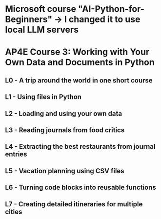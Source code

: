 # Microsoft course "AI-Python-for-Beginners" -> I changed it to use local LLM servers



# AP4E Course 3: Working with Your Own Data and Documents in Python 

## L0 - A trip around the world in one short course

## L1 - Using files in Python

## L2 - Loading and using your own data

## L3 - Reading journals from food critics

## L4 - Extracting the best restaurants from journal entries

## L5 - Vacation planning using CSV files

## L6 - Turning code blocks into reusable functions

## L7 - Creating detailed itineraries for multiple cities

